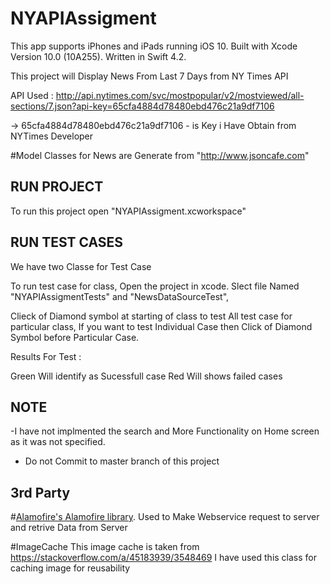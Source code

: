# NYAPIAssigment


This app supports iPhones and iPads running iOS 10.
Built with Xcode Version 10.0 (10A255). Written in Swift 4.2.

This project will  Display News From Last 7 Days from NY Times API

API Used : http://api.nytimes.com/svc/mostpopular/v2/mostviewed/all-sections/7.json?api-key=65cfa4884d78480ebd476c21a9df7106

-> 65cfa4884d78480ebd476c21a9df7106 -  is Key i Have Obtain from NYTimes Developer

#Model Classes for News are Generate from "http://www.jsoncafe.com"

## RUN PROJECT

To run this project open "NYAPIAssigment.xcworkspace"


## RUN TEST CASES

We have two Classe for Test Case 

To run test case for class, Open the project in xcode.
Slect file Named "NYAPIAssigmentTests" and "NewsDataSourceTest",

Clieck of Diamond symbol at starting of class to test All test case for particular class,
If you want to test Individual Case then Click of Diamond Symbol before Particular Case.

Results For Test : 

Green Will identify as Sucessfull case
Red Will shows failed cases


## NOTE
-I have not implmented  the search and More Functionality on Home screen as it was not specified.

- Do not Commit to master branch of this project
## 3rd Party

#[Alamofire's Alamofire library](https://github.com/Alamofire/Alamofire).
Used to Make Webservice request to server and retrive Data from Server


#ImageCache
This image cache is taken from https://stackoverflow.com/a/45183939/3548469
I have used this class for caching image for reusability


